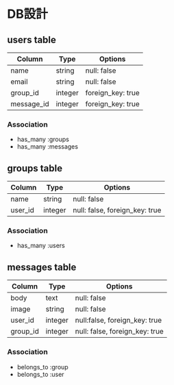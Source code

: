 # DB設計

## users table
|Column|Type|Options|
|------|----|-------|
|name|string|null: false|
|email|string|null: false|
|group_id|integer|foreign_key: true|
|message_id|integer|foreign_key: true|

### Association
- has_many :groups
- has_many :messages

## groups table
|Column|Type|Options|
|------|----|-------|
| name  | string | null: false |
| user_id | integer | null: false, foreign_key: true|

### Association
- has_many :users

## messages table
|Column|Type|Options|
|------|----|-------|
| body | text | null: false |
| image | string | null: false |
| user_id | integer | null:false, foreign_key: true |
| group_id | integer | null: false, foreign_key: true |

### Association
- belongs_to :group
- belongs_to :user
